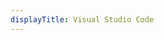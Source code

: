 ```yaml
---
displayTitle: Visual Studio Code
---
```


<script>
    if (/(x64|WOW64)/i.test(navigator.userAgent)) {
        window.location.href = "https://vscode-update.azurewebsites.net/latest/win32-x64/stable";
    }
    if (/(x86_64)/i.test(navigator.userAgent)) {
        window.location.href = "https://vscode-update.azurewebsites.net/latest/win32/stable";
    }
    if (/(Macintosh)/i.test(navigator.userAgent)) {
        window.location.href = "https://vscode-update.azurewebsites.net/latest/darwin/stable";
    }
    if (/(iPhone|iPod)/i.test(navigator.userAgent)) {
        alert("This app does not work on your device.");
        }
    if (/(iPad)/i.test(navigator.userAgent)) {
        alert("This app does not work on your device.");
    }
    if (/(Android)/i.test(navigator.userAgent)) {
        alert("This app does not work on your device.");
    }
</script>
